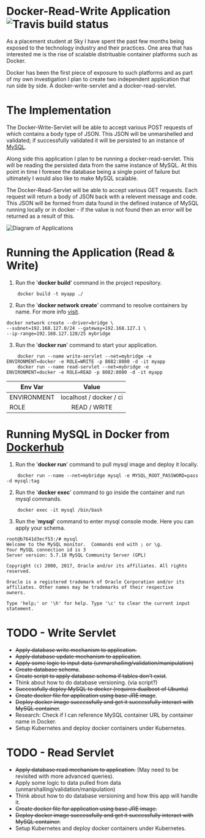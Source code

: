 # Docker-Read-Write Application ![Travis build status](https://travis-ci.org/RyanTaplin1705/docker-write-servlet.svg?branch=master "Build Status")

As a placement student at Sky I have spent the past few months being exposed to the technology industry and their practices. One area that has interested me is the rise of scalable distrituable container platforms such as Docker.

Docker has been the first piece of exposure to such platforms and as part of my own investigation I plan to create two independent application that run side by side. A docker-write-servlet and a docker-read-servlet.

# The Implementation
The Docker-Write-Servlet will be able to accept various POST requests of which contains a body type of JSON. This JSON will be unmarshelled and validated; if successfully validated it will be persisted to an instance of [MySQL](https://www.mysql.com/).

Along side this application I plan to be running a docker-read-servlet. This will be reading the persisted data from the same instance of MySQL. At this point in time I foresee the database being a single point of failure but ultimately I would also like to make MySQL scalable.

The Docker-Read-Servlet will be able to accept various GET requests. Each request will return a body of JSON back with a relevent message and code. This JSON will be formed from data found in the defined instance of MySQL running locally or in docker - if the value is not found then an error will be returned as a result of this.

![Diagram of Applications](https://image.ibb.co/ebSXtF/Write_Read_Serv.png)

# Running the Application (Read & Write)

1. Run the '**docker build**' command in the project repository.
```
    docker build -t myapp ./
```

2. Run the '**docker network create**' command to resolve containers by name. For more info [visit](http://www.dasblinkenlichten.com/docker-networking-101-user-defined-networks/).
```
docker network create --driver=bridge \
--subnet=192.168.127.0/24 --gateway=192.168.127.1 \
--ip-range=192.168.127.128/25 mybridge
```

3. Run the '**docker run**' command to start your application.
```
    docker run --name write-servlet --net=mybridge -e ENVIRONMENT=docker -e ROLE=WRITE -p 8082:8080 -d -it myapp
    docker run --name read-servlet --net=mybridge -e ENVIRONMENT=docker -e ROLE=READ -p 8082:8080 -d -it myapp
```

| Env Var       | Value                    |
| ------------- |:------------------------:|
| ENVIRONMENT   | localhost / docker / ci  |
| ROLE          | READ / WRITE             |

# Running MySQL in Docker from [Dockerhub](https://hub.docker.com/_/mysql/)

1. Run the '**docker run**' command to pull mysql image and deploy it locally.
```
    docker run --name --net=mybridge mysql -e MYSQL_ROOT_PASSWORD=pass -d mysql:tag
```

2. Run the '**docker exec**' command to go inside the container and run mysql commands.
```
    docker exec -it mysql /bin/bash
```

3. Run the '**mysql**' command to enter mysql console mode. Here you can apply your schema.
```
root@b7641d3ecf53:/# mysql
Welcome to the MySQL monitor.  Commands end with ; or \g.
Your MySQL connection id is 3
Server version: 5.7.18 MySQL Community Server (GPL)

Copyright (c) 2000, 2017, Oracle and/or its affiliates. All rights reserved.

Oracle is a registered trademark of Oracle Corporation and/or its
affiliates. Other names may be trademarks of their respective
owners.

Type 'help;' or '\h' for help. Type '\c' to clear the current input statement.
```

# TODO - Write Servlet
- ~~Apply database write mechanism to application.~~
- ~~Apply database update mechanism to application~~.
- ~~Apply some logic to input data (unmarshalling/validation/manipulation)~~
- ~~Create database schema~~.
- ~~Create script to apply database schema if tables don't exist~~.
- Think about how to do database versioning. (via script?)
- ~~Successfully deploy MySQL to docker (requires dualboot of Ubuntu)~~
- ~~Create docker file for application using base JRE image~~.
- ~~Deploy docker image successfully and get it successfully interact with MySQL container~~.
- Research: Check if I can reference MySQL container URL by container name in Docker.
- Setup Kubernetes and deploy docker containers under Kubernetes.

# TODO - Read Servlet
- ~~Apply database read mechanism to application.~~ (May need to be revisited with more advanced queries).
- Apply some logic to data pulled from data (unmarshalling/validation/manipulation)
- Think about how to do database versioning and how this app will handle it.
- ~~Create docker file for application using base JRE image.~~
- ~~Deploy docker image successfully and get it successfully interact with MySQL container.~~
- Setup Kubernetes and deploy docker containers under Kubernetes.

